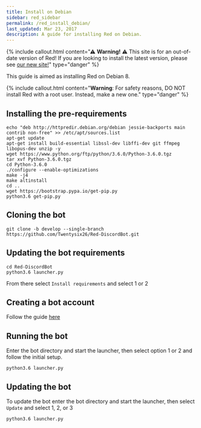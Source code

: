 ```yaml
---
title: Install on Debian
sidebar: red_sidebar
permalink: /red_install_debian/
last_updated: Mar 23, 2017
description: A guide for installing Red on Debian.
---
```


{% include callout.html content="⚠ **Warning!** ⚠ This site is for an out-of-date version of Red! If you are looking to install the latest version, please see [our new site!](https://docs.discord.red/en/stable/)" type="danger" %}

This guide is aimed as installing Red on Debian 8.

{% include callout.html content="**Warning**: For safety reasons, DO NOT install Red with a root user. Instead, make a new one." type="danger" %}

## Installing the pre-requirements

```
echo "deb http://httpredir.debian.org/debian jessie-backports main contrib non-free" >> /etc/apt/sources.list
apt-get update
apt-get install build-essential libssl-dev libffi-dev git ffmpeg libopus-dev unzip -y
wget https://www.python.org/ftp/python/3.6.0/Python-3.6.0.tgz
tar xvf Python-3.6.0.tgz
cd Python-3.6.0
./configure --enable-optimizations
make -j4
make altinstall
cd ..
wget https://bootstrap.pypa.io/get-pip.py
python3.6 get-pip.py
```

## Cloning the bot

```
git clone -b develop --single-branch https://github.com/Twentysix26/Red-DiscordBot.git
```

## Updating the bot requirements

```
cd Red-DiscordBot
python3.6 launcher.py
```
From there select ``Install requirements`` and select 1 or 2

## Creating a bot account

Follow the guide [here](/Red-Docs/red_guide_bot_accounts/#creating-a-new-bot-account)

## Running the bot

Enter the bot directory and start the launcher, then select option 1 or 2 and follow the initial setup.
```
python3.6 launcher.py
```

## Updating the bot

To update the bot enter the bot directory and start the launcher,  then select ``Update`` and select 1, 2, or 3
```
python3.6 launcher.py
```
